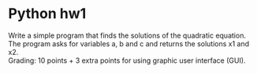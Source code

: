 # Python hw1

Write a simple program that finds the solutions of the quadratic equation. The program asks for variables a, b and c and returns the solutions x1 and x2.
</br>Grading: 10 points + 3 extra points for using graphic user interface (GUI).

